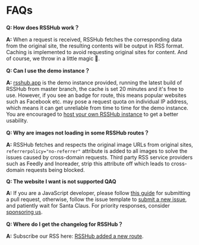 # FAQs

**Q: How does RSSHub work？**

**A:** When a request is received, RSSHub fetches the corresponding data from the original site, the resulting contents will be output in RSS format. Caching is implemented to avoid requesting original sites for content. And of course, we throw in a little magic 🎩.

**Q: Can I use the demo instance？**

**A:** [rsshub.app](https://rsshub.app) is the demo instance provided, running the latest build of RSSHub from master branch, the cache is set 20 minutes and it's free to use. However, if you see an badge <Badge text="strict anti-crawler policy" vertical="middle" type="warn"/> for route, this means popular websites such as Facebook etc. may pose a request quota on individual IP address, which means it can get unreliable from time to time for the demo instance. You are encouraged to [host your own RSSHub instance](/en/install/) to get a better usability.

**Q: Why are images not loading in some RSSHub routes？**

**A:** RSSHub fetches and respects the original image URLs from original sites, `referrerpolicy="no-referrer"` attribute is added to all images to solve the issues caused by cross-domain requests. Third party RSS service providers such as Feedly and Inoreader, strip this attribute off which leads to cross-domain requests being blocked.

**Q: The website I want is not supported QAQ**

**A:** If you are a JavaScript developer, please follow [this guide](/en/joinus) for submitting a pull request, otherwise, follow the issue template to [submit a new issue](https://github.com/DIYgod/RSSHub/issues/new?template=rss_request_en.md), and patiently wait for Santa Claus. For priority responses, consider [sponsoring us](/en/support).

**Q: Where do I get the changelog for RSSHub？**

**A:** Subscribe our RSS here: [RSSHub added a new route](/en/program-update.html#rsshub).
